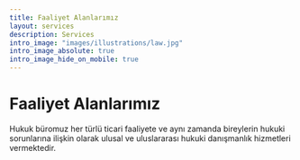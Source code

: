 ```yaml
---
title: Faaliyet Alanlarımız
layout: services
description: Services
intro_image: "images/illustrations/law.jpg"
intro_image_absolute: true
intro_image_hide_on_mobile: true
---
```


# Faaliyet Alanlarımız

Hukuk büromuz her türlü ticari faaliyete ve aynı zamanda bireylerin hukuki sorunlarına ilişkin olarak ulusal ve uluslararası hukuki danışmanlık hizmetleri vermektedir.
